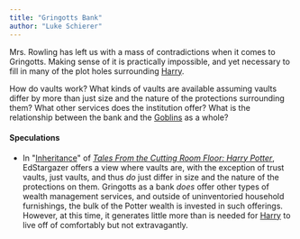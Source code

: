 ```yaml
---
title: "Gringotts Bank"
author: "Luke Schierer"
---
```


Mrs. Rowling has left us with a mass of contradictions when it comes to
Gringotts.  Making sense of it is practically impossible, and yet necessary to
fill in many of the plot holes surrounding [Harry].  

How do vaults work?  What kinds of vaults are available assuming vaults differ
by more than just size and the nature of the protections surrounding them? What
other services does the institution offer?  What is the relationship between the
bank and the [Goblins] as a whole?  

#### Speculations

* In "[Inheritance](https://www.fanfiction.net/s/7989623/7)" of _[Tales From
  the Cutting Room Floor: Harry Potter](https://www.fanfiction.net/s/7989623)_,
  EdStargazer offers a view where vaults are, with the exception of trust
  vaults, just vaults, and thus *do* just differ in size and the nature of the
  protections on them.  Gringotts as a bank *does* offer other types of wealth
  management services, and outside of uninventoried household furnishings, the
  bulk of the Potter wealth is invested in such offerings.  However, at this
  time, it generates little more than is needed for [Harry] to live off of
  comfortably but not extravagantly. 

[Harry]: <../people/potter/harry_james/>

[Goblins]: <../beings/goblin/>

